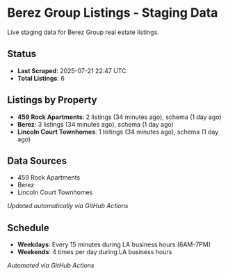 # Berez Group Listings - Staging Data

Live staging data for Berez Group real estate listings.

## Status

- **Last Scraped**: 2025-07-21 22:47 UTC
- **Total Listings**: 6

## Listings by Property

- **459 Rock Apartments**: 2 listings (34 minutes ago), schema (1 day ago)
- **Berez**: 3 listings (34 minutes ago), schema (1 day ago)
- **Lincoln Court Townhomes**: 1 listings (34 minutes ago), schema (1 day ago)

## Data Sources

- 459 Rock Apartments
- Berez
- Lincoln Court Townhomes

*Updated automatically via GitHub Actions*

## Schedule

- **Weekdays**: Every 15 minutes during LA business hours (6AM-7PM)
- **Weekends**: 4 times per day during LA business hours

*Automated via GitHub Actions*
